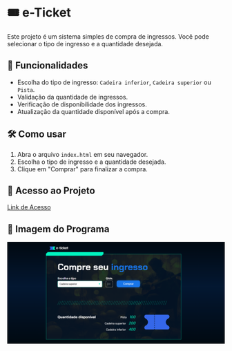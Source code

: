 # 🎟️ e-Ticket

Este projeto é um sistema simples de compra de ingressos. Você pode selecionar o tipo de ingresso e a quantidade desejada. 

## 🚀 Funcionalidades

- Escolha do tipo de ingresso: `Cadeira inferior`, `Cadeira superior` ou `Pista`.
- Validação da quantidade de ingressos.
- Verificação de disponibilidade dos ingressos.
- Atualização da quantidade disponível após a compra.

## 🛠️ Como usar

1. Abra o arquivo `index.html` em seu navegador.
2. Escolha o tipo de ingresso e a quantidade desejada.
3. Clique em "Comprar" para finalizar a compra.

## 🔗 Acesso ao Projeto

[Link de Acesso](https://www.exemplo.com)


## 📸 Imagem do Programa

![Imagem do Programa](./assets/PNG/programa.PNG)

